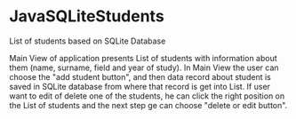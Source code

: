 # JavaSQLiteStudents
List of students based on SQLite Database

Main View of application presents List of students with information about them (name, surname, field and year of study).
In Main View the user can choose the "add student button", and then data record about student is saved in SQLite database from where that record is get into List.
If user want to edit of delete one of the students, he can click the  right position on the List of students and the next step ge can choose "delete or edit button".
